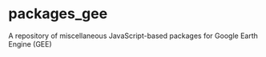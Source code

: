 # packages_gee
A repository of miscellaneous JavaScript-based packages for Google Earth Engine (GEE)
